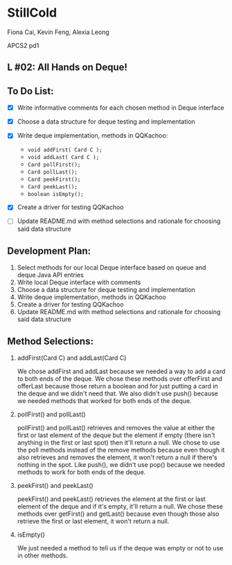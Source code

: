 # StillCold
Fiona Cai, Kevin Feng, Alexia Leong

APCS2 pd1
## L #02: All Hands on Deque!

## To Do List:
- [X] Write informative comments for each chosen method in Deque interface
- [X] Choose a data structure for deque testing and implementation
- [X] Write deque implementation, methods in QQKachoo:
     - ```void addFirst( Card C ); ```
     - ```void addLast( Card C ); ```
     - ```Card pollFirst(); ```
     - ```Card pollLast(); ```
     - ```Card peekFirst(); ```
     - ```Card peekLast(); ```
     - ```boolean isEmpty(); ```

- [X] Create a driver for testing QQKachoo
- [ ] Update README.md with method selections and rationale for choosing said data structure

## Development Plan:
1. Select methods for our local Deque interface based on queue and deque Java API entries
2. Write local Deque interface with comments
3. Choose a data structure for deque testing and implementation
4. Write deque implementation, methods in QQKachoo
5. Create a driver for testing QQKachoo
6. Update README.md with method selections and rationale for choosing said data structure

## Method Selections:
1. addFirst(Card C) and addLast(Card C)

      We chose addFirst and addLast because we needed a way to add a card to both ends of the deque. We chose these methods over offerFirst and offerLast because those return a boolean and for just putting a card in the deque and we didn't need that. We also didn't use push() because we needed methods that worked for both ends of the deque.  
         
2. pollFirst() and pollLast()

      pollFirst() and pollLast() retrieves and removes the value at either the first or last element of the deque but the element if empty (there isn't anything in the first or last spot) then it'll return a null. We chose to use the poll methods instead of the remove methods because even though it also retrieves and removes the element, it won't return a null if there's nothing in the spot. Like push(), we didn't use pop() because we needed methods to work for both ends of the deque.
      
3. peekFirst() and peekLast()

      peekFirst() and peekLast() retrieves the element at the first or last element of the deque and if it's empty, it'll return a null. We chose these methods over getFirst() and getLast() because even though those also retrieve the first or last element, it won't return a null.
      
4. isEmpty()

      We just needed a method to tell us if the deque was empty or not to use in other methods.

     
     
